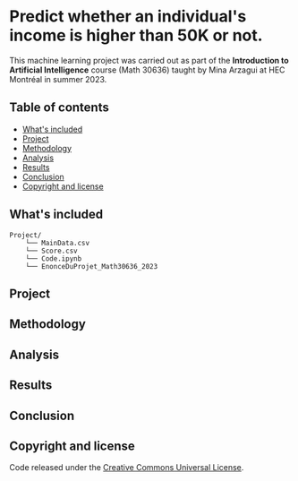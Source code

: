 # Predict whether an individual's income is higher than 50K or not.
This machine learning project was carried out as part of the **Introduction to Artificial Intelligence** course (Math 30636) taught by Mina Arzagui at HEC Montréal in summer 2023.

## Table of contents

- [What's included](#whats-included)
- [Project](#project)
- [Methodology](#methodology)
- [Analysis](#analysis)
- [Results](#results)
- [Conclusion](#conclusion)
- [Copyright and license](#copyright-and-license)

## What's included
```text
Project/
    └── MainData.csv
    └── Score.csv
    └── Code.ipynb
    └── EnonceDuProjet_Math30636_2023
```
## Project
## Methodology
## Analysis
## Results
## Conclusion
## Copyright and license
Code released under the <a href="https://creativecommons.org/publicdomain/zero/1.0/" target="_blank">Creative Commons Universal License</a>.

